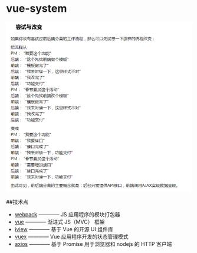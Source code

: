 # vue-system

![为什么要推这套框架](./src/assets/img/why.png)


##技术点
* [webpack](https://doc.webpack-china.org/)  ———— JS 应用程序的模块打包器
* [vue](https://cn.vuejs.org/) ———— 渐进式 JS（MVC） 框架
* [iview](https://www.iviewui.com/) ———— 基于 Vue 的开源 UI 组件库
* [vuex](https://vuex.vuejs.org/zh-cn/intro.html) ———— Vue 应用程序开发的状态管理模式
* [axios](https://www.kancloud.cn/yunye/axios/234845) ———— 基于 Promise 用于浏览器和 nodejs 的 HTTP 客户端


